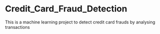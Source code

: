 # Credit_Card_Fraud_Detection
This is a machine learning project to detect credit card frauds by analysing transactions
